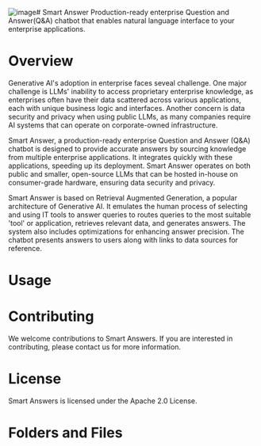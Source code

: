 ![image](https://github.com/junyang168/smart-answer/assets/15166180/8793353e-b56c-402d-bf77-d141a16d50ff)# Smart Answer
 Production-ready enterprise Question and Answer(Q&A) chatbot that enables natural language interface to your enterprise applications.
# Overview
Generative AI's adoption in enterprise faces seveal challenge. One major challenge is LLMs' inability to access proprietary enterprise knowledge, as enterprises often have their data scattered across various applications, each with unique business logic and interfaces. Another concern is data security and privacy when using public LLMs, as many companies require AI systems that can operate on corporate-owned infrastructure.

Smart Answer, a production-ready enterprise Question and Answer (Q&A) chatbot is designed to provide accurate answers by sourcing knowledge from multiple enterprise applications. It integrates quickly with these applications, speeding up its deployment. Smart Answer operates on both public and smaller, open-source LLMs that can be hosted in-house on consumer-grade hardware, ensuring data security and privacy.

Smart Answer is based on Retrieval Augmented Generation, a popular architecture of Generative AI. It emulates the human process of selecting and using IT tools to answer queries to routes queries to the most suitable 'tool' or application, retrieves relevant data, and generates answers. The system also includes optimizations for enhancing answer precision. The chatbot presents answers to users along with links to data sources for reference.

# Usage

# Contributing
We welcome contributions to Smart Answers. If you are interested in contributing, please contact us for more information.

# License
Smart Answers is licensed under the Apache 2.0 License.

# Folders and Files
